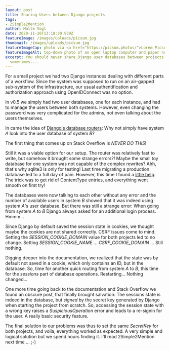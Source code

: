 ```yaml
---
layout: post
title: Sharing Users between Django projects
tags:
- 2Simple2Mention
author: Malte Vogl
date: 2020-11-26T13:18:30.939Z
featureImage: /images/uploads/picsum.jpg
thumbnail: /images/uploads/picsum.jpg
featureImageCap: photo via <a href="https://picsum.photos/">Lorem Picsum</a>
featureImageAlt: top-down photo of an open laptop computer and paper notebook on a table
excerpt: You should never share Django user databases between projects! But
  sometimes....
---
```

For a small project we had two Django instances dealing with different parts of a workflow. Since the system was supposed to run on an air-gapped sub-system of the infrastructure, our usual authentification and authorization approach using OpenIDConnect was no option. 

In v0.5 we simply had two user databases, one for each instance, and had to manage the users between both systems. However, even changing the password was very complicated for the admins, not even talking about the users themselves.

In came the idea of [Django's database routers](https://docs.djangoproject.com/en/3.1/topics/db/multi-db/): Why not simply have system *A* look into the user database of system *B*? 

The first thing that comes up on Stack Overflow is *NEVER DO THIS*!

Still it was a viable option for our setup. The router was relatively fast to write, but somehow it brought some strange errors?! Maybe the small toy database for one system was not capable of the complex rewrites? Ahh, that's why sqlite3 is only for testing! Last time migrating a production database led to a full day of pain. However, this time I found a [little help](https://dev.to/coderasha/how-to-migrate-data-from-sqlite-to-postgresql-in-django-182h). The trick was to get rid of ContentType entries, and everything went smooth on first try! 

The databases were now talking to each other without any error and the number of available users in system *B* showed that it was indeed using system *A*'s user database. But there was still a strange error: When going from system *A* to *B* Django always asked for an additional login process. Hmmm... 

Since Django by default saved the session state in cookies, we thought maybe the cookies are not shared correctly. CSRF issues come to mind. Setting the *SESSION_COOKIE_DOMAIN* value for both projects led to no change. Setting *SESSION_COOKIE_NAME* ... *CSRF_COOKIE_DOMAIN* ... Still nothing. 

Digging deeper into the documentation, we realized that the state was by default not saved in a cookie, which only contains an ID, but in the database. So, time for another quick routing from system *A* to *B*, this time for the *sessions* part of database operations. Restarting... Nothing changed... 

One more time going back to the documentation and Stack Overflow we found an obscure post, that finally brought salvation: The sessions state is indeed in the database, but *signed* by the secret key generated by Django when starting the project from scratch. So, accessing the session state with a wrong key raises a *SuspiciousOperation* error and leads to a re-signin for the user. A really basic security feature. 

The final solution to our problems was thus to set the same *SecretKey* for both projects, and voila, everything worked as expected. 
A very simple and logical solution but we spend hours finding it. I'll read 2Simple2Mention next time ... ;-)
